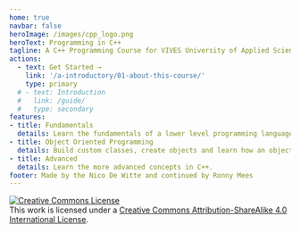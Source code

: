 ```yaml
---
home: true
navbar: false
heroImage: /images/cpp_logo.png
heroText: Programming in C++
tagline: A C++ Programming Course for VIVES University of Applied Sciences (Bachelor Degree)
actions:
  - text: Get Started →
    link: '/a-introductory/01-about-this-course/'
    type: primary
  # - text: Introduction
  #   link: /guide/
  #   type: secondary
features:
- title: Fundamentals
  details: Learn the fundamentals of a lower level programming language C++.
- title: Object Oriented Programming
  details: Build custom classes, create objects and learn how an object oriented application is build.
- title: Advanced
  details: Learn the more advanced concepts in C++.
footer: Made by the Nico De Witte and continued by Ronny Mees 
---
```


<a rel="license" href="http://creativecommons.org/licenses/by-sa/4.0/"><img alt="Creative Commons License" style="border-width:0" src="https://i.creativecommons.org/l/by-sa/4.0/88x31.png" /></a><br />This work is licensed under a <a rel="license" href="http://creativecommons.org/licenses/by-sa/4.0/">Creative Commons Attribution-ShareAlike 4.0 International License</a>.
